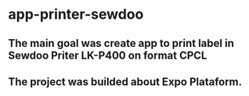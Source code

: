 # app-printer-sewdoo

## The main goal was create app to print label in Sewdoo Priter LK-P400 on format CPCL

## The project was builded about Expo Plataform.